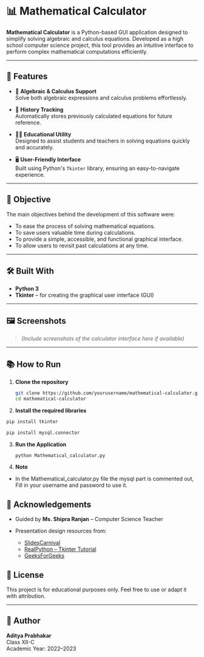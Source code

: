# 📊 Mathematical Calculator

**Mathematical Calculator** is a Python-based GUI application designed to simplify solving algebraic and calculus equations. Developed as a high school computer science project, this tool provides an intuitive interface to perform complex mathematical computations efficiently.

---

## 🚀 Features

- 📐 **Algebraic & Calculus Support**  
  Solve both algebraic expressions and calculus problems effortlessly.

- 💾 **History Tracking**  
  Automatically stores previously calculated equations for future reference.

- 🧑‍🏫 **Educational Utility**  
  Designed to assist students and teachers in solving equations quickly and accurately.

- 🖥️ **User-Friendly Interface**  
  Built using Python's `Tkinter` library, ensuring an easy-to-navigate experience.

---

## 🎯 Objective

The main objectives behind the development of this software were:
- To ease the process of solving mathematical equations.
- To save users valuable time during calculations.
- To provide a simple, accessible, and functional graphical interface.
- To allow users to revisit past calculations at any time.

---

## 🛠️ Built With

- **Python 3**
- **Tkinter** – for creating the graphical user interface (GUI)

---

## 🖼️ Screenshots

> *(Include screenshots of the calculator interface here if available)*

---

## 📚 How to Run

1. **Clone the repository**  
   ```bash
   git clone https://github.com/yourusername/mathematical-calculator.git
   cd mathematical-calculator
   ```
2. **Install the required libraries**
  ```bash
  pip install tkinter
  ```
  ```bash
  pip install mysql.connector
  ```  
3. **Run the Application**
   ```bash
   python Mathematical_calculator.py
   ```
4. **Note**
- In the Mathematical_calculator.py file the mysql part is commented out, Fill in your username and password to use it.


## 🙏 Acknowledgements

- Guided by **Ms. Shipra Ranjan** – Computer Science Teacher

- Presentation design resources from:
  - [SlidesCarnival](https://slidescarnival.com)
  - [RealPython – Tkinter Tutorial](https://realpython.com/python-gui-tkinter/)
  - [GeeksForGeeks](https://www.geeksforgeeks.org)
## 📄 License

This project is for educational purposes only. Feel free to use or adapt it with attribution.

---

## 👤 Author

**Aditya Prabhakar**  
Class XII-C  
Academic Year: 2022–2023
